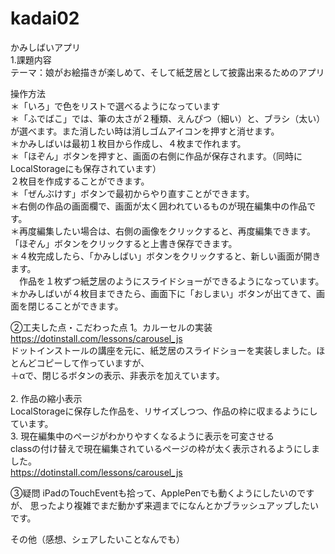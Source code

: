 # kadai02
かみしばいアプリ<br>
1.課題内容<br>
テーマ：娘がお絵描きが楽しめて、そして紙芝居として披露出来るためのアプリ<br>

操作方法<br>
＊「いろ」で色をリストで選べるようになっています<br>
＊「ふでばこ」では、筆の太さが２種類、えんぴつ（細い）と、ブラシ（太い）が選べます。また消したい時は消しゴムアイコンを押すと消せます。<br>
＊かみしばいは最初１枚目から作成し、４枚まで作れます。<br>
＊「ほぞん」ボタンを押すと、画面の右側に作品が保存されます。（同時にLocalStorageにも保存されています）<br>
 ２枚目を作成することができます。<br>
＊「ぜんぶけす」ボタンで最初からやり直すことができます。<br>
＊右側の作品の画面欄で、画面が太く囲われているものが現在編集中の作品です。<br>
＊再度編集したい場合は、右側の画像をクリックすると、再度編集できます。「ほぞん」ボタンをクリックすると上書き保存できます。<br>
＊４枚完成したら、「かみしばい」ボタンをクリックすると、新しい画面が開きます。<br>
　作品を１枚ずつ紙芝居のようにスライドショーができるようになっています。<br>
＊かみしばいが４枚目まできたら、画面下に「おしまい」ボタンが出てきて、画面を閉じることができます。<br>

②工夫した点・こだわった点
1。カルーセルの実装
https://dotinstall.com/lessons/carousel_js<br>
ドットインストールの講座を元に、紙芝居のスライドショーを実装しました。ほとんどコピーして作っていますが、<br>
＋αで、閉じるボタンの表示、非表示を加えています。<br>
<br>
2. 作品の縮小表示<br>
LocalStorageに保存した作品を、リサイズしつつ、作品の枠に収まるようにしています。<br>
3. 現在編集中のページがわかりやすくなるように表示を可変させる<br>
classの付け替えで現在編集されているページの枠が太く表示されるようにしました。<br>
https://dotinstall.com/lessons/carousel_js<br>

③疑問
iPadのTouchEventも拾って、ApplePenでも動くようにしたいのですが、
思ったより複雑でまだ動かず来週までになんとかブラッシュアップしたいです。

その他（感想、シェアしたいことなんでも）
